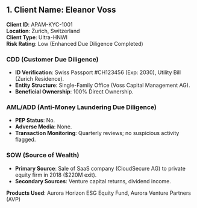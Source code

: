 ## 1. **Client Name**: Eleanor Voss  
**Client ID**: APAM-KYC-1001  
**Location**: Zurich, Switzerland  
**Client Type**: Ultra-HNWI  
**Risk Rating**: Low (Enhanced Due Diligence Completed)  

### CDD (Customer Due Diligence)  
- **ID Verification**: Swiss Passport #CH123456 (Exp: 2030), Utility Bill (Zurich Residence).  
- **Entity Structure**: Single-Family Office (Voss Capital Management AG).  
- **Beneficial Ownership**: 100% Direct Ownership.  

### AML/ADD (Anti-Money Laundering Due Diligence)  
- **PEP Status**: No.  
- **Adverse Media**: None.  
- **Transaction Monitoring**: Quarterly reviews; no suspicious activity flagged.  

### SOW (Source of Wealth)  
- **Primary Source**: Sale of SaaS company (CloudSecure AG) to private equity firm in 2018 ($220M exit).  
- **Secondary Sources**: Venture capital returns, dividend income.  

**Products Used**: Aurora Horizon ESG Equity Fund, Aurora Venture Partners (AVP)  